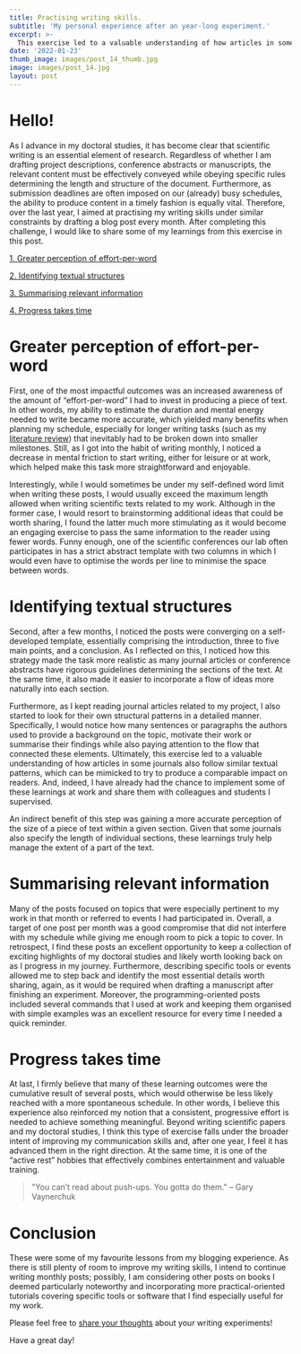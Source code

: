 ```yaml
---
title: Practising writing skills.
subtitle: 'My personal experience after an year-long experiment.'
excerpt: >-
  This exercise led to a valuable understanding of how articles in some journals also follow similar textual patterns, which can be mimicked to try to produce a comparable impact on readers.
date: '2022-01-23'
thumb_image: images/post_14_thumb.jpg
image: images/post_14.jpg
layout: post
---
```


# Hello!

As I advance in my doctoral studies, it has become clear that scientific writing is an essential element of research. Regardless of whether I am drafting project descriptions, conference abstracts or manuscripts, the relevant content must be effectively conveyed while obeying specific rules determining the length and structure of the document. Furthermore, as submission deadlines are often imposed on our (already) busy schedules, the ability to produce content in a timely fashion is equally vital. Therefore, over the last year, I aimed at practising my writing skills under similar constraints by drafting a blog post every month. After completing this challenge, I would like to share some of my learnings from this exercise in this post.


[1. Greater perception of effort-per-word](#effort_word)

[2. Identifying textual structures](#text_struct)

[3. Summarising relevant information](#key_summary)

[4. Progress takes time](#progress_time)


# <a name="effort_word">Greater perception of effort-per-word</a>

First, one of the most impactful outcomes was an increased awareness of the amount of “effort-per-word” I had to invest in producing a piece of text. In other words, my ability to estimate the duration and mental energy needed to write became more accurate, which yielded many benefits when planning my schedule, especially for longer writing tasks (such as my [literature review](https://franciscomcm.github.io/blog/literature-search/)) that inevitably had to be broken down into smaller milestones. Still, as I got into the habit of writing monthly, I noticed a decrease in mental friction to start writing, either for leisure or at work, which helped make this task more straightforward and enjoyable.

Interestingly, while I would sometimes be under my self-defined word limit when writing these posts, I would usually exceed the maximum length allowed when writing scientific texts related to my work. Although in the former case, I would resort to brainstorming additional ideas that could be worth sharing, I found the latter much more stimulating as it would become an engaging exercise to pass the same information to the reader using fewer words. Funny enough, one of the scientific conferences our lab often participates in has a strict abstract template with two columns in which I would even have to optimise the words per line to minimise the space between words.


# <a name="text_struct">Identifying textual structures</a>

Second, after a few months, I noticed the posts were converging on a self-developed template, essentially comprising the introduction, three to five main points, and a conclusion. As I reflected on this, I noticed how this strategy made the task more realistic as many journal articles or conference abstracts have rigorous guidelines determining the sections of the text. At the same time, it also made it easier to incorporate a flow of ideas more naturally into each section.

Furthermore, as I kept reading journal articles related to my project, I also started to look for their own structural patterns in a detailed manner. Specifically, I would notice how many sentences or paragraphs the authors used to provide a background on the topic, motivate their work or summarise their findings while also paying attention to the flow that connected these elements. Ultimately, this exercise led to a valuable understanding of how articles in some journals also follow similar textual patterns, which can be mimicked to try to produce a comparable impact on readers. And, indeed, I have already had the chance to implement some of these learnings at work and share them with colleagues and students I supervised.

An indirect benefit of this step was gaining a more accurate perception of the size of a piece of text within a given section. Given that some journals also specify the length of individual sections, these learnings truly help manage the extent of a part of the text.


# <a name="key_summary">Summarising relevant information</a>

Many of the posts focused on topics that were especially pertinent to my work in that month or referred to events I had participated in. Overall, a target of one post per month was a good compromise that did not interfere with my schedule while giving me enough room to pick a topic to cover. In retrospect, I find these posts an excellent opportunity to keep a collection of exciting highlights of my doctoral studies and likely worth looking back on as I progress in my journey. Furthermore, describing specific tools or events allowed me to step back and identify the most essential details worth sharing, again, as it would be required when drafting a manuscript after finishing an experiment. Moreover, the programming-oriented posts included several commands that I used at work and keeping them organised with simple examples was an excellent resource for every time I needed a quick reminder.


# <a name="progress_time">Progress takes time</a>

At last, I firmly believe that many of these learning outcomes were the cumulative result of several posts, which would otherwise be less likely reached with a more spontaneous schedule. In other words, I believe this experience also reinforced my notion that a consistent, progressive effort is needed to achieve something meaningful. Beyond writing scientific papers and my doctoral studies, I think this type of exercise falls under the broader intent of improving my communication skills and, after one year, I feel it has advanced them in the right direction. At the same time, it is one of the “active rest” hobbies that effectively combines entertainment and valuable training.

> "You can’t read about push-ups. You gotta do them." – Gary Vaynerchuk


# Conclusion

These were some of my favourite lessons from my blogging experience. As there is still plenty of room to improve my writing skills, I intend to continue writing monthly posts; possibly, I am considering other posts on books I deemed particularly noteworthy and incorporating more practical-oriented tutorials covering specific tools or software that I find especially useful for my work.

Please feel free to [share your thoughts](https://twitter.com/_franciscomcm) about your writing experiments!

Have a great day!
